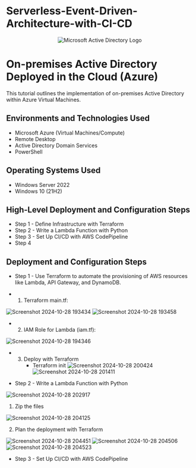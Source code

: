 # Serverless-Event-Driven-Architecture-with-CI-CD
<p align="center">
<img src="https://i.imgur.com/pU5A58S.png" alt="Microsoft Active Directory Logo"/>
</p>

<h1>On-premises Active Directory Deployed in the Cloud (Azure)</h1>
This tutorial outlines the implementation of on-premises Active Directory within Azure Virtual Machines.<br />




<h2>Environments and Technologies Used</h2>

- Microsoft Azure (Virtual Machines/Compute)
- Remote Desktop
- Active Directory Domain Services
- PowerShell

<h2>Operating Systems Used </h2>

- Windows Server 2022
- Windows 10 (21H2)

<h2>High-Level Deployment and Configuration Steps</h2>

- Step 1 - Define Infrastructure with Terraform
- Step 2 - Write a Lambda Function with Python
- Step 3 - Set Up CI/CD with AWS CodePipeline
- Step 4

<h2>Deployment and Configuration Steps</h2>

- Step 1 - Use Terraform to automate the provisioning of AWS resources like Lambda, API Gateway, and DynamoDB.

- 1. Terraform main.tf:

![Screenshot 2024-10-28 193434](https://github.com/user-attachments/assets/b8196c8e-1bcc-44a2-bd22-5890cdb9ebe5)
![Screenshot 2024-10-28 193458](https://github.com/user-attachments/assets/c66c7188-b48a-440c-b8c2-60fec3aaeeaa)

- 2. IAM Role for Lambda (iam.tf):

![Screenshot 2024-10-28 194346](https://github.com/user-attachments/assets/1881cd82-bbc2-45e5-bc39-49962517de05)

- 3. Deploy with Terraform
     - Terraform init
![Screenshot 2024-10-28 200424](https://github.com/user-attachments/assets/3460de15-7878-4021-8392-b8d7be680bd5)
![Screenshot 2024-10-28 201411](https://github.com/user-attachments/assets/c3925852-1708-4af9-9ccf-e83e03fc8bbc)

- Step 2 - Write a Lambda Function with Python

![Screenshot 2024-10-28 202917](https://github.com/user-attachments/assets/d4c1009d-2ec7-408e-8f16-abf1716eff1b)

  1. Zip the files

![Screenshot 2024-10-28 204125](https://github.com/user-attachments/assets/7e68055f-344b-41d3-9468-a7780ac18373)

   2. Plan the deployment with Terraform

![Screenshot 2024-10-28 204451](https://github.com/user-attachments/assets/17619449-9f16-478b-bb66-9400af99c59f)
![Screenshot 2024-10-28 204506](https://github.com/user-attachments/assets/dfdaf3ca-d1e9-4f30-af6c-c4e0a386d745)
![Screenshot 2024-10-28 204523](https://github.com/user-attachments/assets/5bbfe164-5701-4001-bbab-8844c0be1020)

- Step 3 - Set Up CI/CD with AWS CodePipeline







       





